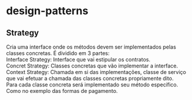 # design-patterns  

## Strategy  
Cria uma interface onde os métodos devem ser implementados pelas classes concretas.
É dividido em 3 partes:  
Interface Strategy: Interface que vai estipular os contratos.  
Concret Strategy: Classes concretas que vão implementar a interface.  
Context Strategy: Chamada em si das implementações, classe de serviço que vai efetuar a chamada das classes concretas propriamente dito.  
Para cada classe concreta será implementado seu método específico.  
Como no exemplo das formas de pagamento.  

